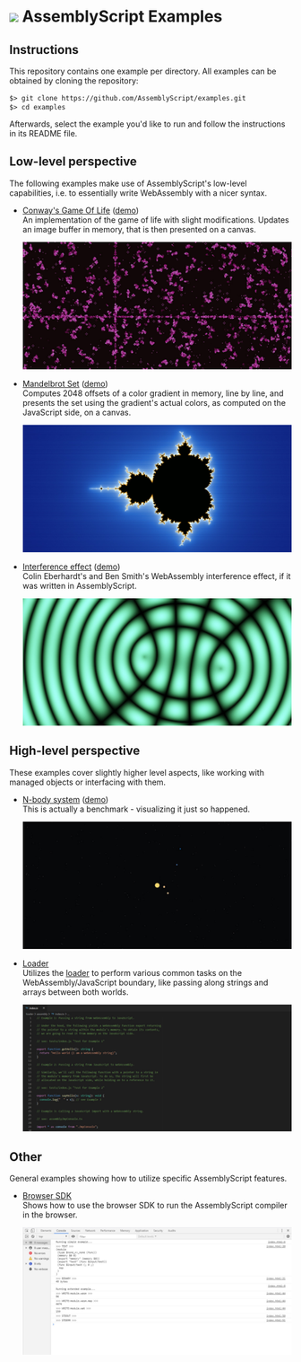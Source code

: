 ![](https://avatars1.githubusercontent.com/u/28916798?s=64) AssemblyScript Examples
=======================

## Instructions

This repository contains one example per directory. All examples can be obtained by cloning the repository:

```
$> git clone https://github.com/AssemblyScript/examples.git
$> cd examples
```

Afterwards, select the example you'd like to run and follow the instructions in its README file.

## Low-level perspective

The following examples make use of AssemblyScript's low-level capabilities, i.e. to essentially write WebAssembly with a nicer syntax.

* [Conway's Game Of Life](./game-of-life) ([demo](https://assemblyscript.github.io/examples/game-of-life/))<br />
  An implementation of the game of life with slight modifications. Updates an image buffer in memory, that is then presented on a canvas.

  <img src="./game-of-life/preview.jpg" />

* [Mandelbrot Set](./mandelbrot) ([demo](https://assemblyscript.github.io/examples/mandelbrot/))<br />
  Computes 2048 offsets of a color gradient in memory, line by line, and presents the set using the gradient's actual colors, as computed on the JavaScript side, on a canvas.

  <img src="./mandelbrot/preview.jpg" />

* [Interference effect](./interference) ([demo](https://assemblyscript.github.io/examples/interference/))<br />
  Colin Eberhardt's and Ben Smith's WebAssembly interference effect, if it was written in AssemblyScript.

  <img src="./interference/preview.jpg" />

## High-level perspective

These examples cover slightly higher level aspects, like working with managed objects or interfacing with them.

* [N-body system](./n-body) ([demo](https://assemblyscript.github.io/examples/n-body/))<br />
  This is actually a benchmark - visualizing it just so happened.

  <img src="./n-body/preview.jpg" />

* [Loader](./loader)<br />
  Utilizes the [loader](https://docs.assemblyscript.org/basics/loader) to perform various common tasks on the WebAssembly/JavaScript boundary, like passing along strings and arrays between both worlds.

  <img src="./loader/preview.jpg" />

## Other

General examples showing how to utilize specific AssemblyScript features.

* [Browser SDK](./sdk)<br />
  Shows how to use the browser SDK to run the AssemblyScript compiler in the browser.

  <img src="./sdk/preview.jpg" />